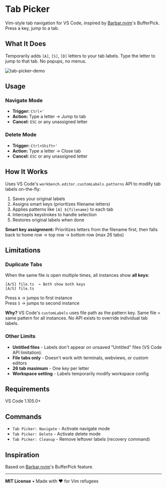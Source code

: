 # Tab Picker

Vim-style tab navigation for VS Code, inspired by [Barbar.nvim](https://github.com/romgrk/barbar.nvim)'s BufferPick. Press a key, jump to a tab.

## What It Does

Temporarily adds `[A]`, `[S]`, `[D]` letters to your tab labels. Type the letter to jump to that tab. No popups, no menus.

![tab-picker-demo](https://github.com/user-attachments/assets/4caf656b-4613-40ec-b12c-684e72de0332)

## Usage

### Navigate Mode
- **Trigger:** `Ctrl+'` 
- **Action:** Type a letter → Jump to tab
- **Cancel:** `ESC` or any unassigned letter

### Delete Mode
- **Trigger:** `Ctrl+Shift+'`
- **Action:** Type a letter → Close tab
- **Cancel:** `ESC` or any unassigned letter

## How It Works

Uses VS Code's `workbench.editor.customLabels.patterns` API to modify tab labels on-the-fly:

1. Saves your original labels
2. Assigns smart keys (prioritizes filename letters)
3. Applies patterns like `[A] ${filename}` to each tab
4. Intercepts keystrokes to handle selection
5. Restores original labels when done

**Smart key assignment:** Prioritizes letters from the filename first, then falls back to home row → top row → bottom row (max 26 tabs)

## Limitations

### Duplicate Tabs
When the same file is open multiple times, all instances show **all keys**:

```
[A/S] file.ts  ← Both show both keys
[A/S] file.ts
```

Press `A` → jumps to first instance  
Press `S` → jumps to second instance

**Why?** VS Code's `customLabels` uses file path as the pattern key. Same file = same pattern for all instances. No API exists to override individual tab labels.

### Other Limits
- **Untitled files** - Labels don't appear on unsaved "Untitled" files (VS Code API limitation).
- **File tabs only** - Doesn't work with terminals, webviews, or custom editors
- **26 tab maximum** - One key per letter
- **Workspace setting** - Labels temporarily modify workspace config

## Requirements

VS Code 1.105.0+

## Commands

- `Tab Picker: Navigate` - Activate navigate mode
- `Tab Picker: Delete` - Activate delete mode  
- `Tab Picker: Cleanup` - Remove leftover labels (recovery command)

## Inspiration

Based on [Barbar.nvim](https://github.com/romgrk/barbar.nvim)'s BufferPick feature.

---

**MIT License** • Made with ❤️ for Vim refugees
